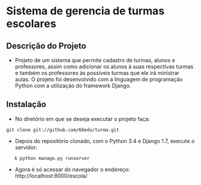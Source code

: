 # Sistema de gerencia de turmas escolares

## Descrição do Projeto ##

 + Projeto de um sistema  que permite cadastro de turmas, alunos e professores, assim como adicionar os alunos à suas respectivas turmas e também os professores às possíveis turmas que ele irá ministrar aulas. O projeto foi desenvolvido com a linguagem de programação Python com a utilização do framework Django. 
 
## Instalação ##
 
 + No diretório em que se deseja executar o projeto faça:
``` console
git clone git://github.com/66edu/turma.git
```
 + Depois do repositório clonado, com o Python 3.4 e Django 1.7, execute o servidor:
``` console
   $ python manage.py runserver
```
 + Agora é só acessar do navegador o endereço: http://localhost:8000/escola/
